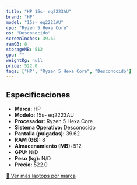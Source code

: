 ```yaml
---
title: "HP 15s- eq2223AU"
brand: "HP"
model: "15s- eq2223AU"
cpu: "Ryzen 5 Hexa Core"
os: "Desconocido"
screenInches: 39.62
ramGB: 8
storageMB: 512
gpu: ""
weightKg: null
price: 522.0
tags: ["HP", "Ryzen 5 Hexa Core", "Desconocido"]
---
```

## Especificaciones

- **Marca:** HP
- **Modelo:** 15s- eq2223AU
- **Procesador:** Ryzen 5 Hexa Core
- **Sistema Operativo:** Desconocido
- **Pantalla (pulgadas):** 39.62
- **RAM (GB):** 8
- **Almacenamiento (MB):** 512
- **GPU:** N/D
- **Peso (kg):** N/D
- **Precio:** 522.0

[:rocket: Ver más laptops por marca](/brand/hp)
